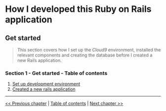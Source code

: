 # How I developed this Ruby on Rails application #


## Get started ##
> This section covers how I set up the *Cloud9* environment, installed the relevant components and creating the database before I created a new Rails application.


### Section 1 - Get started - Table of contents ###
1. [Set up development environment](../section_1_get_started/1_1_set_up_development_environment.md)
2. [Created a new rails application](../section_1_get_started/1_2_created_a_new_rails_application.md)


----------
[<< Previous chapter](../how_i_developed_this_rails_application.md) | [Table of contents](../how_i_developed_this_rails_application.md) | [Next chapter >>](../section_1_get_started/1_1_set_up_development_environment.md)